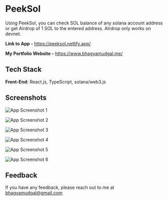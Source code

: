 
# PeekSol

Using PeekSol, you can check SOL balance of any solana account address or get Airdrop of 1 SOL to the entered address. AIrdrop only works on devnet.

**Link to App -** https://peeksol.netlify.app/

**My Portfolio Website -** https://www.bhagyamudgal.me/




## Tech Stack

**Front-End:** React.js, TypeScript, solana/web3.js


## Screenshots

![App Screenshot 1](https://i.imgur.com/jvIA8yI.png)

![App Screenshot 2](https://i.imgur.com/8OW7QWX.png)

![App Screenshot 3](https://i.imgur.com/8rTKE9P.png)

![App Screenshot 4](https://i.imgur.com/RXh3PRS.png)

![App Screenshot 5](https://i.imgur.com/pNrESGi.png)

![App Screenshot 6](https://i.imgur.com/4ARWjV1.png)


## Feedback

If you have any feedback, please reach out to me at bhagyamudgal@gmail.com

